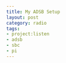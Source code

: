 ```yaml
---
title: My ADSB Setup
layout: post
category: radio
tags:
- project:listen
- adsb
- sbc
- pi
---
```



